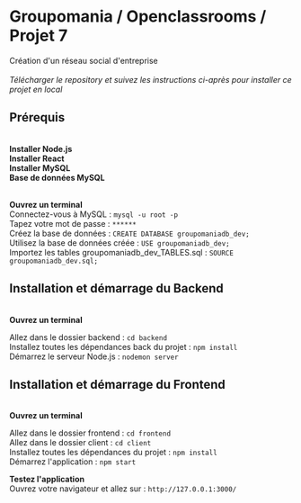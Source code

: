 <h1>Groupomania / Openclassrooms / Projet 7</h1>  
Création d'un réseau social d'entreprise  </br>
 </br>
<i>Télécharger le repository et suivez les instructions ci-après pour installer ce projet en local</i> </br>

<h2>Prérequis</h2> </br>
<strong>
Installer Node.js </br>
Installer React </br>
Installer MySQL </br>
Base de données MySQL </br>
</strong>

 </br>

<strong>Ouvrez un terminal</strong> </br>
Connectez-vous à MySQL : `mysql -u root -p` </br>
Tapez votre mot de passe : `******` </br>
Créez la base de données : `CREATE DATABASE groupomaniadb_dev;` </br>
Utilisez la base de données créée : `USE groupomaniadb_dev;` </br>
Importez les tables groupomaniadb_dev_TABLES.sql : `SOURCE groupomaniadb_dev.sql;` </br>

<h2>Installation et démarrage du Backend</h2> </br>
<strong>Ouvrez un terminal</strong> </br>

Allez dans le dossier backend : `cd backend` </br>
Installez toutes les dépendances back du projet : `npm install` </br>
Démarrez le serveur Node.js : `nodemon server` </br>

<h2>Installation et démarrage du Frontend</h2> </br>
<strong>Ouvrez un terminal</strong> </br>

Allez dans le dossier frontend : `cd frontend` </br>
Allez dans le dossier client : `cd client` </br>
Installez toutes les dépendances du projet : `npm install` </br>
Démarrez l'application : `npm start` </br>

<!-- <strong>Admininistration Login</strong> </br>
```LOGIN: admin```
```PASSWORD: Admin123!``` -->

<strong>Testez l'application</strong> </br>
Ouvrez votre navigateur et allez sur : `http://127.0.0.1:3000/`
